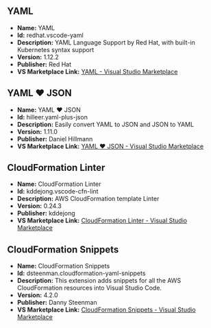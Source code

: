 ## YAML

- **Name:** YAML
- **Id:** redhat.vscode-yaml
- **Description:** YAML Language Support by Red Hat, with built-in Kubernetes syntax support
- **Version:** 1.12.2
- **Publisher:** Red Hat
- **VS Marketplace Link:** [YAML - Visual Studio Marketplace](https://marketplace.visualstudio.com/items?itemName=redhat.vscode-yaml)

## YAML :heart: JSON

- **Name:** YAML :heart: JSON
- **Id:** hilleer.yaml-plus-json
- **Description:** Easily convert YAML to JSON and JSON to YAML
- **Version:** 1.11.0
- **Publisher:** Daniel Hillmann
- **VS Marketplace Link:** [YAML :heart: JSON - Visual Studio Marketplace](https://marketplace.visualstudio.com/items?itemName=hilleer.yaml-plus-json)

## CloudFormation Linter

- **Name:** CloudFormation Linter
- **Id:** kddejong.vscode-cfn-lint
- **Description:** AWS CloudFormation template Linter
- **Version:** 0.24.3
- **Publisher:** kddejong
- **VS Marketplace Link:** [CloudFormation Linter - Visual Studio Marketplace](https://marketplace.visualstudio.com/items?itemName=kddejong.vscode-cfn-lint)

## CloudFormation Snippets

- **Name:** CloudFormation Snippets
- **Id:** dsteenman.cloudformation-yaml-snippets
- **Description:** This extension adds snippets for all the AWS CloudFormation resources into Visual Studio Code.
- **Version:** 4.2.0
- **Publisher:** Danny Steenman
- **VS Marketplace Link:** [CloudFormation Snippets - Visual Studio Marketplace](https://marketplace.visualstudio.com/items?itemName=dsteenman.cloudformation-yaml-snippets)
